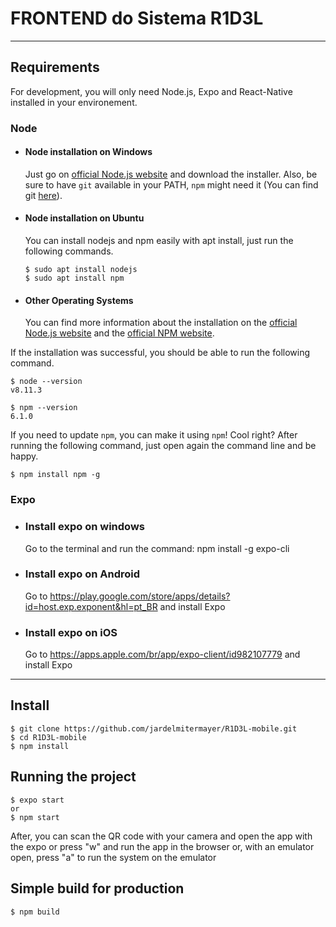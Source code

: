 
# FRONTEND do Sistema R1D3L

---
## Requirements

For development, you will only need Node.js, Expo and React-Native installed in your environement.

### Node
- #### Node installation on Windows

  Just go on [official Node.js website](https://nodejs.org/) and download the installer.
Also, be sure to have `git` available in your PATH, `npm` might need it (You can find git [here](https://git-scm.com/)).

- #### Node installation on Ubuntu

  You can install nodejs and npm easily with apt install, just run the following commands.

      $ sudo apt install nodejs
      $ sudo apt install npm

- #### Other Operating Systems
  You can find more information about the installation on the [official Node.js website](https://nodejs.org/) and the [official NPM website](https://npmjs.org/).

If the installation was successful, you should be able to run the following command.

    $ node --version
    v8.11.3

    $ npm --version
    6.1.0

If you need to update `npm`, you can make it using `npm`! Cool right? After running the following command, just open again the command line and be happy.

    $ npm install npm -g

###

### Expo

- ### Install expo on windows

    Go to the terminal and run the command: npm install -g expo-cli

- ### Install expo on Android

    Go to https://play.google.com/store/apps/details?id=host.exp.exponent&hl=pt_BR and install Expo

- ### Install expo on iOS

    Go to https://apps.apple.com/br/app/expo-client/id982107779 and install Expo    
---
## Install

    $ git clone https://github.com/jardelmitermayer/R1D3L-mobile.git
    $ cd R1D3L-mobile
    $ npm install

## Running the project

    $ expo start
    or
    $ npm start

After, you can scan the QR code with your camera and open the app with the expo or press "w" and run the app in the browser or, with an emulator open, press "a" to run the system on the emulator  

## Simple build for production

    $ npm build
